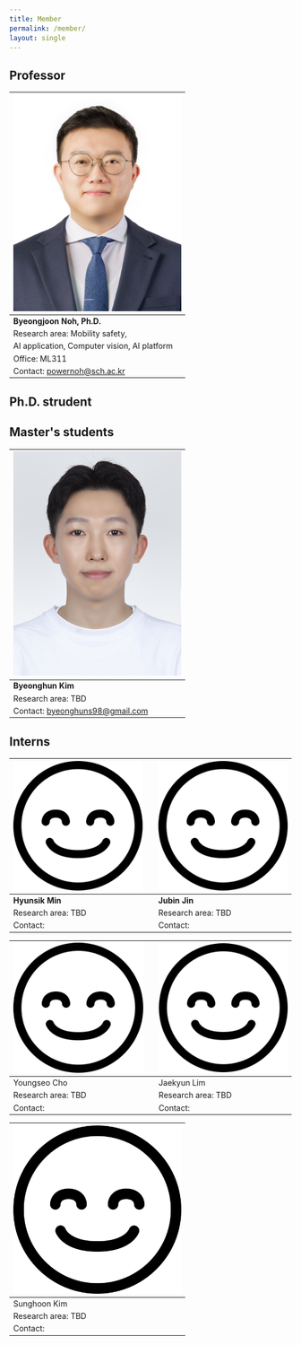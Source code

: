 ```yaml
---
title: Member
permalink: /member/
layout: single
---
```

## Professor    
| <img src="../assets/images/member/bj.jpg" alt="Byeonghuun Kim" width="300">  | 
| -------- |
| **Byeongjoon Noh, Ph.D.** |
| Research area: Mobility safety,   |
| AI application, Computer vision, AI platform |
| Office: ML311   | 
| Contact: powernoh@sch.ac.kr | 
  
## Ph.D. strudent

## Master's students    
| <img src="../assets/images/member/bh.jpg" alt="Byeonghuun Kim" width="300">  | 
| -------- |
| **Byeonghun Kim** |
| Research area: TBD   | 
| Contact: byeonghuns98@gmail.com   |

## Interns  
  
| <img src="../assets/images/member/no_image.png" alt="no_image" width="300"> | | <img src="../assets/images/member/no_image.png" alt="no_image" width="300">|
| -------- | -------- | -------- |
|**Hyunsik Min**| |**Jubin Jin** |
| Research area: TBD  | | Research area: TBD    |
| Contact:   | | Contact:    |  

| <img src="../assets/images/member/no_image.png" alt="no_image" width="300"> | | <img src="../assets/images/member/no_image.png" alt="no_image" width="300">|
| -------- | -------- | -------- |
| Youngseo Cho | | Jaekyun Lim |
| Research area: TBD  | | Research area: TBD    | 
| Contact:   | | Contact:    | 
    
| <img src="../assets/images/member/no_image.png" alt="no_image" width="300"> |
| -------- |
| Sunghoon Kim |
| Research area: TBD   |
| Contact:    |
